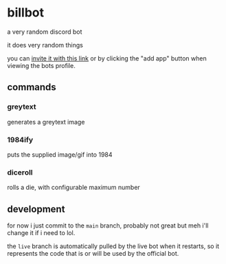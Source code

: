  billbot
=========
a very random discord bot

it does very random things

you can [invite it with this link](https://discord.com/api/oauth2/authorize?client_id=1189005536298012672&permissions=32768&scope=bot+applications.commands)
or by clicking the "add app" button when viewing the bots
profile.

## commands

### greytext
generates a greytext image

### 1984ify
puts the supplied image/gif into 1984

### diceroll
rolls a die, with configurable maximum number

## development
for now i just commit to the `main` branch, probably not great
but meh i'll change it if i need to lol.

the `live` branch is automatically pulled by the live bot when
it restarts, so it represents the code that is or will be used
by the official bot.